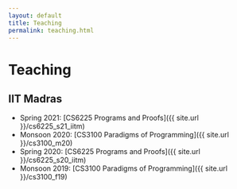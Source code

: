 ```yaml
---
layout: default
title: Teaching
permalink: teaching.html
---
```


# Teaching

## IIT Madras

* Spring 2021: [CS6225 Programs and Proofs]({{ site.url }}/cs6225_s21_iitm)
* Monsoon 2020: [CS3100 Paradigms of Programming]({{ site.url }}/cs3100_m20)  
* Spring 2020: [CS6225 Programs and Proofs]({{ site.url }}/cs6225_s20_iitm)
* Monsoon 2019: [CS3100 Paradigms of Programming]({{ site.url }}/cs3100_f19)
